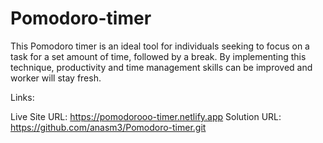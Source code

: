 # Pomodoro-timer
This Pomodoro timer is an ideal tool for individuals seeking to focus on a task for a set amount of time, followed by a break. By implementing this technique, productivity and time management skills can be improved and worker will stay fresh.


Links:

Live Site URL: https://pomodorooo-timer.netlify.app
Solution URL: https://github.com/anasm3/Pomodoro-timer.git
